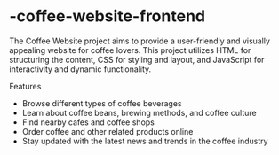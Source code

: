 # -coffee-website-frontend
The Coffee Website project aims to provide a user-friendly and visually appealing website for coffee lovers. This project utilizes HTML for structuring the content, CSS for styling and layout, and JavaScript for interactivity and dynamic functionality.

Features

- Browse different types of coffee beverages
- Learn about coffee beans, brewing methods, and coffee culture
- Find nearby cafes and coffee shops
- Order coffee and other related products online
- Stay updated with the latest news and trends in the coffee industry
